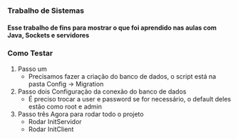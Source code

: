 ### Trabalho de Sistemas
#### Esse trabalho de fins para mostrar o que foi aprendido nas aulas com Java, Sockets e servidores


### Como Testar

 1. Passo um
    - Precisamos fazer a criação do banco de dados, o script está na pasta Config -> Migration
 2. Passo dois
    Configuração da conexão do banco de dados
    - É preciso trocar a user e password se for necessário, o default deles estão como root e admin
 3. Passo três
    Agora para rodar todo o projeto
    - Rodar InitServidor 
    - Rodar InitClient     
